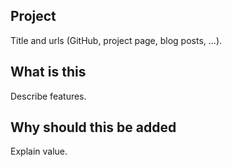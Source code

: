 ## Project

Title and urls (GitHub, project page, blog posts, ...).

## What is this

Describe features.

## Why should this be added

Explain value.

